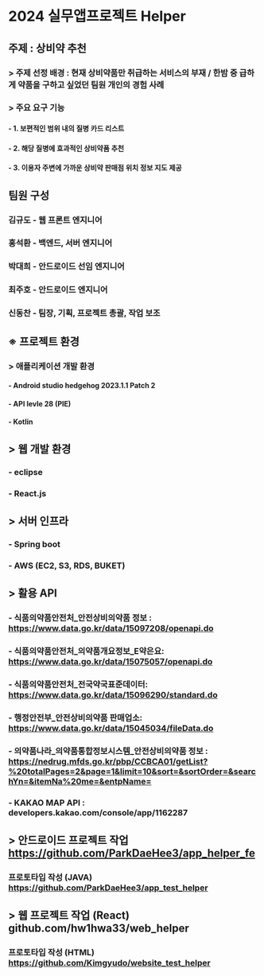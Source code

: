 # 2024 실무앱프로젝트 Helper

## 주제 : 상비약 추천
### > 주제 선정 배경 : 현재 상비약품만 취급하는 서비스의 부재 / 한밤 중 급하게 약품을 구하고 싶었던 팀원 개인의 경험 사례
### > 주요 요구 기능 
#### - 1. 보편적인 범위 내의 질병 카드 리스트
#### - 2. 해당 질병에 효과적인 상비약품 추천
#### - 3. 이용자 주변에 가까운 상비약 판매점 위치 정보 지도 제공

## 팀원 구성
### 김규도 - 웹 프론트 엔지니어
### 홍석환 - 백엔드, 서버 엔지니어
### 박대희 - 안드로이드 선임 엔지니어
### 최주호 - 안드로이드 엔지니어
### 신동찬 - 팀장, 기획, 프로젝트 총괄, 작업 보조

## ※ 프로젝트 환경
### > 애플리케이션 개발 환경
#### - Android studio hedgehog 2023.1.1 Patch 2
#### - API levle 28 (PIE)
#### - Kotlin

## > 웹 개발 환경
### - eclipse
### - React.js

## > 서버 인프라
### - Spring boot
### - AWS (EC2, S3, RDS, BUKET)

## > 활용 API 
### - 식품의약품안전처_안전상비의약품 정보 : https://www.data.go.kr/data/15097208/openapi.do
### - 식품의약품안전처_의약품개요정보_E약은요: https://www.data.go.kr/data/15075057/openapi.do
### - 식품의약품안전처_전국약국표준데이터: https://www.data.go.kr/data/15096290/standard.do
### - 행정안전부_안전상비의약품 판매업소: https://www.data.go.kr/data/15045034/fileData.do
### - 의약품나라_의약품통합정보시스템_안전상비의약품 정보 : https://nedrug.mfds.go.kr/pbp/CCBCA01/getList?%20totalPages=2&page=1&limit=10&sort=&sortOrder=&searchYn=&itemNa%20me=&entpName=
### - KAKAO MAP API : developers.kakao.com/console/app/1162287



## > 안드로이드 프로젝트 작업 https://github.com/ParkDaeHee3/app_helper_fe
### 프로토타입 작성 (JAVA) https://github.com/ParkDaeHee3/app_test_helper
## > 웹 프로젝트 작업 (React) github.com/hw1hwa33/web_helper
### 프로토타입 작성 (HTML) https://github.com/Kimgyudo/website_test_helper
